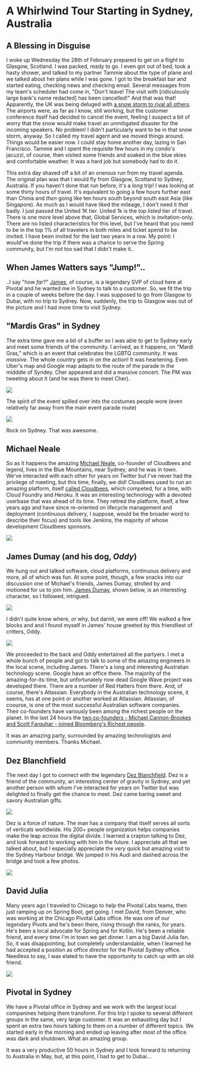 # A Whirlwind Tour Starting in Sydney, Australia 

## A Blessing in Disguise

I woke up Wednesday the 28th of February prepared to get on a flight to Glasgow, Scotland. I was packed, ready to go. I even got out of bed, took a hasty shower, and talked to my partner Tammie about the type of plane and we talked about her plans  while I was gone. I got to the breakfast bar and started eating, checking news and checking email. Several messages from my  team's scheduler had come in, "Don't leave! The visit with [ridiculously large bank's name redacted] has been cancelled!" And that was that! Apparently, the UK was being deluged with [a snow storm to rival all others](https://www.cnn.com/2018/02/28/europe/uk-weather-snow-intl/index.html). The airports were, as far as I know, still working, but the customer conference itself had decided to cancel the event, feeling I suspect a bit of worry that the snow would make travel an unmitigated disaster for the incoming speakers. No problem! I didn't particularly want to be in that snow storm, anyway. So I called my travel agent and we moved things around. Things would be easier now. I could stay home another day, lazing in San Francisco. Tammie and I spent the requisite few hours in my condo's jacuzzi, of course, then visited some friends and soaked in the blue skies and comfortable weather. It was a hard job but somebody had to do it. 

This extra day shaved off a bit of an onerous run from my travel agenda. The original plan was that I would fly from Glasgow, Scotland to Sydney, Australia. If you haven't done that run before, it's a _long_ trip! I was looking at some thirty hours of travel. It's equivalent to going a few hours further east than Chinia and _then_ going like ten hours south beyond south east Asia (like Singapore). As much as I would have liked the mileage, I don't need it _that_ badly.  I just passed the United 1K tier. United 1k is the top _listed_ tier of travel. There is one more level above that, Global Services, which is invitation-only. There are no listed characteristics for this level, but I've heard that you need to be in the top 1% of all travelers in both miles and ticket spend to be invited. I have been invited for the last two years in a row. My point: I would've done the trip if there was a chance to serve the Spring community, but I'm not too sad that I didn't make it.. 

## When James Watters says "Jump!".. 

..I say "how _far_?" [James](http://twitter.com/wattersjames), of course, is a legendary SVP of cloud here at Pivotal and he wanted me in Sydney to talk to a customer. So, we fit the trip in a couple of weeks before the day. I was supposed to go from Glasgow to Dubai, with no trip to Sydney. Now, suddenly, the trip to Glasgow was out of the picture and I had more time to visit Sydney. 

## "Mardis Gras" in Sydney

The extra time gave me a bit of a buffer so I was able to get to Sydney early and meet some friends of the community. I arrived, as it happens, on "Mardi Gras," which is an event that celebrates the LGBTQ community. It was _massive_. The whole country gets in on the action! It was heartening. Even Uber's map and Google map adapts to the route of the parade in the midddle of Syndey. Cher appeared and did a massive concert. The PM was tweeting about it (and he was there to meet Cher).

<img src = "https://pbs.twimg.com/media/DYFYc9fVQAEB7pX.jpg"/>

The spirit of the event spilled over into the costumes people wore (even relatively far away from the main event parade route)

<img src = "https://pbs.twimg.com/media/DYFYc9hVwAAmHp6.jpg" />

Rock on Sydney. That was awesome. 

## Michael Neale

So as it happens the amazing [Michael Neale](https://twitter.com/michaelneale/), co-founder of Cloudbees and legend, lives in the Blue Mountains, near Sydney, and he was in town. We've  interacted with  each other for years on Twitter but I've never had the privilege of meeting, but this time, finally, we did!  Cloudbees used to run an amazing platform, itself [called Cloudbees](), which competed, for a time, with Cloud Foundry and Heroku. It was an interesting technology with a devoted userbase that was ahead of its time. They retired the platform, itself, a few years ago and have since re-oriented on lifecycle management and deployment (continuous delivery, I suppose, would be the broader word to describe their focus) and tools like Jenkins, the majority of whose development Cloudbees sponsors. 

<img src = "https://pbs.twimg.com/media/DXWoVMIUQAAp0Dp.jpg" />

## James Dumay (and his dog, _Oddy_)

We hung out and talked software, cloud platforms, continuous delivery and more, all of which  was fun. At some point, though, a few snacks into our discussion one of Michael's friends, James Dumay, strolled by and motioned for us to join him. [James Dumay](http://twitter.com/i386), shown below,  is an interesting character, so I followed, intrigued.

<img src = "https://pbs.twimg.com/media/DXWpajRUMAENj74.jpg" /> 

I didn't quite know where, or why, but darnit, we were off! We walked a few blocks and and I found myself in James' house greeted by this friendliest  of  critters, Oddy.

<img src = "https://pbs.twimg.com/media/DXWo_PaU0AAKFGl.jpg" /> 

We proceeded to the back and Oddy entertained all the partyers. I met a whole bunch of people and got to talk to some of the amazing engineers in the local scene, including James. There's a long and interesting Australian technology scene. Google have an office there. The majority of the amazing-for-its-time, but unfortunately now dead Google Wave project was developed there. There are a number of Red Hatters from there. And, of course, there's Atlassian. Everybody in the Australian technology scene, it seems, has at one point or another worked at Atlassian. Atlassian, of coourse, is one of the most successful Australian software companies. Their co-founders have variously been among the richest people on the planet. In the last 24 hours the [two co-founders  -  Michael Cannon-Brookes and Scott Farquhar   - joined Bloomberg's Richest people](https://www.smh.com.au/technology/aussie-tech-tycoons-join-world-s-richest-after-atlassian-soars-20180312-p4z3w8.html). 

It was an amazing party, surrounded by amazing technologists and community members. Thanks Michael. 


## Dez Blanchfield

The next day I got to connect with the legendary [Dez Blanchfield](https://twitter.com/dez_blanchfield). Dez is a friend of the community, an interesting center of gravity in Sydney, and yet another person with whom I've interacted for years on Twitter but was delighted to finally get the chance to meet. Dez came baring sweet and savory Australian gifts. 

<img src = "https://pbs.twimg.com/media/DYFhYgtX0AAZUq5.jpg" /> 

Dez is a force of nature. The man has a company that itself serves all sorts of verticals worldwide. His 200+ people organization helps companies make the leap across the digital divide. I learned a crapton talking to Dez, and look forward to working with him in the future. I appreciate all that we talked about, but I especially appreciate the _very_ quick but amazing visit to the Sydney Harbour bridge. We jumped in his Audi and dashed across the bridge and took  a few photos. 

<img  src = "https://pbs.twimg.com/media/DYFlKjbXkAEWMDt.jpg" />


## David Julia

Many years ago I traveled to Chicago to help the Pivotal Labs teams, then just ramping up on Spring Boot, get going. I met David, from Denver, who was working at the Chicago Pivotal Labs office. He was one of our legendary Pivots and he's been there, rising through the ranks, for years. He's been a local advocate for Spring and for Kotlin. He's been a reliable friend, and every time I'm in town we get dinner. I am a big David Julia fan. So, it was disappointing, but completely understandable, when I learned he had accepted a position as office director for the Pivotal Sydney office. Needless to say, I was elated to have the opportunity to catch up with an old friend. 

<img src ="https://pbs.twimg.com/media/DXhQF0pX0AApOc9.jpg" />


## Pivotal in Sydney 

We have a Pivotal office in Sydney and we work with the largest local companines helping them transform. For this trip I spoke to several different groups in the same, very large customer. It was an exhausting day but I spent an extra _two hours_ talking to them on a number of different topics. We started early in the morning and ended up leaving after most of the office was dark and shutdown. What an amazing group. 

It was a very productive 50 hours in Sydney and I look forward to returning to Australia in May, but, at this point, I had to get to Dubai... 
